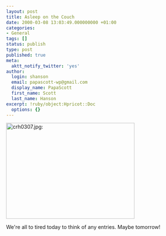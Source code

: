 ```yaml
---
layout: post
title: Asleep on the Couch
date: 2000-03-08 13:03:49.000000000 +01:00
categories:
- General
tags: []
status: publish
type: post
published: true
meta:
  aktt_notify_twitter: 'yes'
author:
  login: shanson
  email: papascott-wp@gmail.com
  display_name: PapaScott
  first_name: Scott
  last_name: Hanson
excerpt: !ruby/object:Hpricot::Doc
  options: {}
---
```

<p><img src="http://www.papascott.de/wordpress/wp-content/uploads/2000/03/20000307010.jpg" height="262" width="350" border="0" alt="crh0307.jpg: " /></p>
<p>We're all to tired today to think of any entries. Maybe tomorrow!</p>

